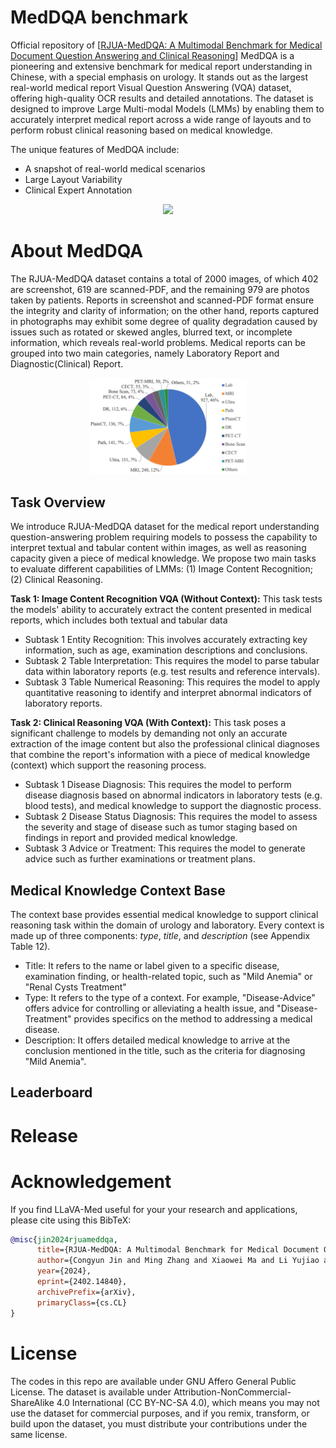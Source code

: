 # MedDQA benchmark
Official repository of [[RJUA-MedDQA: A Multimodal Benchmark for Medical Document Question Answering and Clinical Reasoning](https://arxiv.org/abs/2402.14840)] 
MedDQA is a pioneering and extensive benchmark for medical report understanding in Chinese, with a special emphasis on urology. It stands out as the largest real-world medical report Visual Question Answering (VQA) dataset, offering high-quality OCR results and detailed annotations. The dataset is designed to improve Large Multi-modal Models (LMMs) by enabling them to accurately interpret medical report across a wide range of layouts and to perform robust clinical reasoning based on medical knowledge.

The unique features of MedDQA include:
* A snapshot of real-world medical scenarios
* Large Layout Variability
* Clinical Expert Annotation

<p align="center">
    <img src="pics/1.png" width="50%"> <br>
</p>

# About MedDQA
The RJUA-MedDQA dataset contains a total of 2000 images, of which 402 are screenshot, 619 are scanned-PDF, and the remaining 979 are photos taken by patients. Reports in screenshot and scanned-PDF format ensure the integrity and clarity of information; on the other hand, reports captured in photographs may exhibit some degree of quality degradation caused by issues such as rotated or skewed angles, blurred text, or incomplete information, which reveals real-world problems. Medical reports can be grouped into two main categories, namely
Laboratory Report and Diagnostic(Clinical) Report. 

<p align="center">
    <img src="pics/2.png" width="50%"> <br>
</p>

## Task Overview
We introduce RJUA-MedDQA dataset for the medical report understanding question-answering problem requiring models to possess the capability to interpret textual and tabular content within images, as well as reasoning capacity given a piece of medical knowledge. We propose two main tasks to evaluate different capabilities of LMMs: (1) Image Content Recognition; (2) Clinical Reasoning. 

**Task 1: Image Content Recognition VQA (Without Context):** This task tests the models' ability to accurately extract the content presented in medical reports, which includes both textual and tabular data
* Subtask 1 Entity Recognition: This involves accurately extracting key information, such as age, examination descriptions and conclusions.
* Subtask 2 Table Interpretation: This requires the model to parse tabular data within laboratory reports (e.g. test results and reference intervals).
* Subtask 3 Table Numerical Reasoning: This requires the model to apply quantitative reasoning to identify and interpret abnormal indicators of laboratory reports.

**Task 2: Clinical Reasoning VQA (With Context):** This task poses a significant challenge to models by demanding not only an accurate extraction of the image content but also the professional clinical diagnoses that combine the report's information with a piece of medical knowledge (context) which support the reasoning process. 
* Subtask 1 Disease Diagnosis: This requires the model to perform disease diagnosis based on abnormal indicators in laboratory tests (e.g. blood tests), and medical knowledge to support the diagnostic process. 
* Subtask 2 Disease Status Diagnosis:  This requires the model to assess the severity and stage of disease such as tumor staging based on findings in report and provided medical knowledge.
* Subtask 3 Advice or Treatment: This requires the model to generate advice such as further examinations or treatment plans.

## Medical Knowledge Context Base
The context base provides essential medical knowledge to support clinical reasoning task within the domain of urology and laboratory. Every context is made up of three components: *type*, *title*, and *description* (see Appendix Table 12).
* Title: It refers to the name or label given to a specific disease, examination finding, or health-related topic, such as "Mild Anemia" or "Renal Cysts Treatment"
* Type: It refers to the type of a context. For example, "Disease-Advice" offers advice for controlling or alleviating a health issue, and "Disease-Treatment" provides specifics on the method to addressing a medical disease.
* Description: It offers detailed medical knowledge to arrive at the conclusion mentioned in the title, such as the criteria for diagnosing "Mild Anemia".
## Leaderboard

# Release

# Acknowledgement

If you find LLaVA-Med useful for your your research and applications, please cite using this BibTeX:
```bibtex
@misc{jin2024rjuameddqa,
      title={RJUA-MedDQA: A Multimodal Benchmark for Medical Document Question Answering and Clinical Reasoning}, 
      author={Congyun Jin and Ming Zhang and Xiaowei Ma and Li Yujiao and Yingbo Wang and Yabo Jia and Yuliang Du and Tao Sun and Haowen Wang and Cong Fan and Jinjie Gu and Chenfei Chi and Xiangguo Lv and Fangzhou Li and Wei Xue and Yiran Huang},
      year={2024},
      eprint={2402.14840},
      archivePrefix={arXiv},
      primaryClass={cs.CL}
}
```
# License
The codes in this repo are available under GNU Affero General Public License. The dataset is available under Attribution-NonCommercial-ShareAlike 4.0 International (CC BY-NC-SA 4.0), which means you may not use the dataset for commercial purposes, and if you remix, transform, or build upon the dataset, you must distribute your contributions under the same license.
